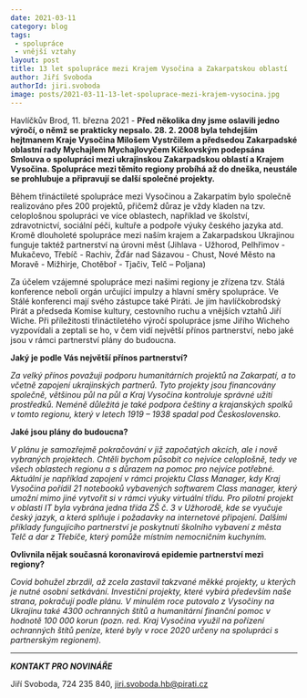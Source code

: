 ```yaml
---
date: 2021-03-11
category: blog
tags:
 - spolupráce
 - vnější vztahy
layout: post
title: 13 let spolupráce mezi Krajem Vysočina a Zakarpatskou oblastí
author: Jiří Svoboda
authorId: jiri.svoboda
image: posts/2021-03-11-13-let-spoluprace-mezi-krajem-vysocina.jpg
---
```


Havlíčkův Brod, 11. března 2021 - **Před několika dny jsme oslavili jedno výročí, o němž se prakticky nepsalo. 28. 2. 2008 byla tehdejším hejtmanem Kraje Vysočina Milošem Vystrčilem a předsedou Zakarpadské oblastní rady Mychajlem Mychajlovyčem Kičkovským podepsána Smlouva o spolupráci mezi ukrajinskou Zakarpadskou oblastí a Krajem Vysočina. Spolupráce mezi těmito regiony probíhá až do dneška, neustále se prohlubuje a připravují se další společné projekty.**

Během třináctileté spolupráce mezi Vysočinou a Zakarpatím bylo společně realizováno přes 200 projektů, přičemž důraz je vždy kladen na tzv. celoplošnou spolupráci ve více oblastech, například ve školství, zdravotnictví, sociální péči, kultuře a podpoře výuky českého jazyka atd. Kromě dlouholeté spolupráce mezi naším krajem a Zakarpadskou Ukrajinou funguje taktéž partnerství na úrovni měst (Jihlava - Užhorod, Pelhřimov - Mukačevo, Třebíč - Rachiv, Žďár nad Sázavou - Chust, Nové Město na Moravě - Mižhirje, Chotěboř - Tjačiv, Telč – Poljana)

Za účelem vzájemné spolupráce mezi našimi regiony je zřízena tzv. Stálá konference neboli orgán určující impulzy a hlavní směry spolupráce. Ve Stálé konferenci mají svého zástupce také Piráti. Je jím havlíčkobrodský Pirát a předseda Komise kultury, cestovního ruchu a vnějších vztahů Jiří Wiche. Při příležitosti třináctiletého výročí spolupráce jsme Jiřího Wicheho vyzpovídali a zeptali se ho, v čem vidí největší přínos partnerství, nebo jaké jsou v rámci partnerství plány do budoucna.

**Jaký je podle Vás největší přínos partnerství?**

*Za velký přínos považuji podporu humanitárních projektů na Zakarpatí, a to včetně zapojení ukrajinských partnerů. Tyto projekty jsou financovány společně, většinou půl na půl a Kraj Vysočina kontroluje správné užití prostředků. Neméně důležitá je také podpora češtiny a krajanských spolků v tomto regionu, který v letech 1919 – 1938 spadal pod Československo.*

**Jaké jsou plány do budoucna?**

*V plánu je samozřejmě pokračování v již započatých akcích, ale i nově vybraných projektech. Chtěli bychom působit co nejvíce celoplošně, tedy ve všech oblastech regionu a s důrazem na pomoc pro nejvíce potřebné. Aktuální je například zapojení v rámci projektu Class Manager, kdy Kraj Vysočina pořídil 21 notebooků vybavených softwarem Class manager, který umožní mimo jiné vytvořit si v rámci výuky virtuální třídu. Pro pilotní projekt v oblasti IT byla vybrána jedna třída ZŠ č. 3 v Užhorodě, kde se vyučuje český jazyk, a která splňuje i požadavky na internetové připojení. Dalšími příklady fungujícího partnerství je poskytnutí školního vybavení z města Telč a dar z Třebíče, který pomůže místním nemocničním kuchyním.*

**Ovlivnila nějak současná koronavirová epidemie partnerství mezi regiony?**

*Covid bohužel zbrzdil, až zcela zastavil takzvané měkké projekty, u kterých je nutné osobní setkávání. Investiční projekty, které vybírá především naše strana, pokračují podle plánu. V minulém roce putovalo z Vysočiny na Ukrajinu také 4300 ochranných štítů a humanitární finanční pomoc v hodnotě 100 000 korun (pozn. red. Kraj Vysočina využil na pořízení ochranných štítů peníze, které byly v roce 2020 určeny na spolupráci s partnerským regionem).*

---

***KONTAKT PRO NOVINÁŘE*** 

Jiří Svoboda, 724 235 840, <jiri.svoboda.hb@pirati.cz>
